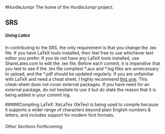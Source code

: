 #HurdleJumpr
The home of the HurdleJumpr project.

## SRS

##### Using Latex

In contributing to the SRS, the only requirement is that you change the .tex
file. If you have LaTeX tools installed, then feel free to use whichever text
editor you prefer. If you do not have any LaTeX tools installed, use
ShareLatex.com to edit the .tex file. Before each commit, it is *imperative*
that you test to see if the .tex file compiles! *.aux and *.log files are
unnecessary to upload, and the *.pdf should be updated regularly. If you are
unfamiliar with LaTeX and need a cheat sheet, I highly recommend
[this one](http://www.stdout.org/~winston/latex/latexsheet-a4.pdf). This
cheat-sheet does not cover external packages. If you have need for an external
package, do not hesitate to use it but _do_ state the reason that it is being
added in your commit log.

#####Compiling LaTeX:
XeLaTex (XeTex) is being used to compile because it supports a wider range of
characters beyond plain English numbers & letters, and includes support for
modern font formats. 

###### Other Sections Forthcoming
